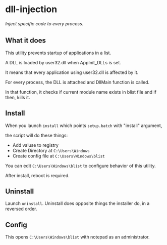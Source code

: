 # dll-injection
###### Inject specific code to every process. ######

## What it does
This utility prevents startup of applications in a list.

A DLL is loaded by user32.dll when AppInit_DLLs is set.

It means that every application using user32.dll is affected by it.

For every process, the DLL is attached and DllMain function is called.

In that function, it checks if current module name exists in blist file and if then, kills it.

## Install

When you launch `install` which points `setup.batch` with "install" argument, 

the script will do these things:

- Add valuse to registry 
- Create Directory at `C:\Users\Windows`
- Create config file at `C:\Users\Windows\blist`

You can edit `C:\Users\Windows\blist` to configure behavior of this utility.

After install, reboot is required.

## Uninstall

Launch `uninstall`.
Uninstall does opposite things the installer do, in a reversed order.

## Config

This opens `C:\Users\Windows\blist` with notepad as an administrator.
